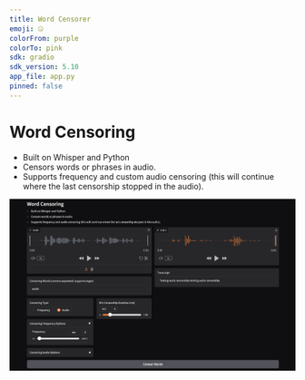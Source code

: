 ```yaml
---
title: Word Censorer
emoji: 🤐
colorFrom: purple
colorTo: pink
sdk: gradio
sdk_version: 5.10
app_file: app.py
pinned: false
---
```


# Word Censoring

- Built on Whisper and Python
- Censors words or phrases in audio.
- Supports frequency and custom audio censoring (this will continue where the last censorship stopped in the audio).

![](assets/website.png)
